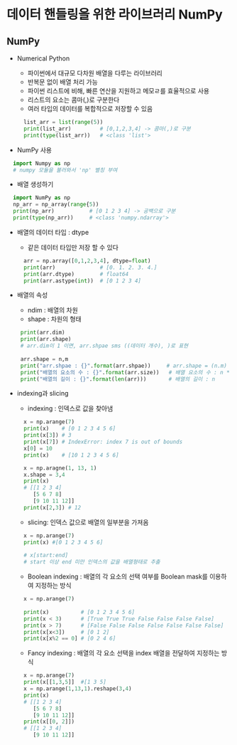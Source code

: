 # 데이터 핸들링을 위한 라이브러리 NumPy

## NumPy
- Numerical Python
  - 파이썬에서 대규모 다차원 배열을 다루는 라이브러리
  - 반복문 없이 배열 처리 가능
  - 파이썬 리스트에 비해, 빠른 연산을 지원하고 메모ㄹ를 효율적으로 사용
  - 리스트의 요소는 콤마(,)로 구분한다
  - 여러 타입의 데이터를 복합적으로 저장할 수 있음
  ``` python
    list_arr = list(range(5))
    print(list_arr)         # [0,1,2,3,4] -> 콤마(,)로 구분 
    print(type(list_arr))   # <class 'list'>
  ```
  
- NumPy 사용
``` Python
  import Numpy as np
  # numpy 모듈을 불러와서 'np' 별칭 부여
```
- 배열 생성하기
``` Python
  import NumPy as np
  np_arr = np_array(range{5))
  print(np_arr)           # [0 1 2 3 4] -> 공백으로 구분
  print(type(np_arr))     # <class 'numpy.ndarray'>
```
- 배열의 데이터 타입 : dtype
  - 같은 데이터 타입만 저장 할 수 있다
  ``` Python
    arr = np.array([0,1,2,3,4], dtype=float)
    print(arr)              # [0. 1. 2. 3. 4.]
    print(arr.dtype)        # float64
    print(arr.astype(int))  # [0 1 2 3 4]
  ```
- 배열의 속성
  - ndim : 배열의 차원
  - shape : 차원의 형태
   ``` Python
    print(arr.dim)
    print(arr.shape)
    # arr.dim이 1 이면, arr.shpae sms ((데이터 개수), )로 표현
    
    arr.shape = n,m
    print("arr.shpae : {}".format(arr.shpae))     # arr.shape = (n.m)
    print("배열의 요소의 수 : {}".format(arr.size))   # 배열 요소의 수 : n * m
    print("배열의 길이 : {}".format(len(arr)))       # 배열의 길이 : n
   ```
   
- indexing과 slicing
  - indexing : 인덱스로 값을 찾아냄
  ``` Python
    x = np.arange(7)
    print(x)    # [0 1 2 3 4 5 6]
    print(x[3]) # 3
    print(x[7]) # IndexError: index 7 is out of bounds
    x[0] = 10
    print(x)    # [10 1 2 3 4 5 6]
  ```
  ```python
    x = np.aragne(1, 13, 1)
    x.shape = 3,4
    print(x)
    # [[1 2 3 4]
       [5 6 7 8]
       [9 10 11 12]]
    print(x[2,3]) # 12
  ```
  - slicing: 인덱스 값으로 배열의 일부분을 가져옴
  ``` Python
    x = np.arange(7)
    print(x) #[0 1 2 3 4 5 6]
    
    # x[start:end]
    # start 이상 end 미만 인덱스의 값을 배열형태로 추출
  ```

  - Boolean indexing : 배열의 각 요소의 선택 여부를 Boolean mask를 이용하여 지정하는 방식
  ```Python
    x = np.arange(7)
    
    print(x)          # [0 1 2 3 4 5 6]
    print(x < 3)      # [True True True False False False False]
    print(x > 7)      # [False False False False False False False]
    print(x[x<3])     # [0 1 2]
    print(x[x%2 == 0] # [0 2 4 6]
  ```
  
  - Fancy indexing : 배열의 각 요소 선택을 index 배열을 전달하여 지정하는 방식
  ``` Python
    x = np.arange(7)
    print(x[[1,3,5]]  #[1 3 5]
    x = np.arange(1,13,1).reshape(3,4)
    print(x)
    # [[1 2 3 4]
       [5 6 7 8]
       [9 10 11 12]]
    print(x[[0, 2]])
    # [[1 2 3 4]
       [9 10 11 12]]
  ```
  
  
  
  
  
